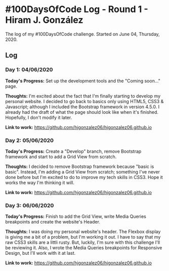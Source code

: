 # #100DaysOfCode Log - Round 1 - Hiram J. González

The log of my #100DaysOfCode challenge. Started on June 04, Thursday, 2020.

## Log

### Day 1: 04/06/2020

**Today's Progress:** Set up the development tools and the "Coming soon..." page.

**Thoughts:** I'm excited about the fact that I'm finally starting to develop my personal website. I decided to go back to basics only using HTML5, CSS3 & Javascript; although I included the Bootstrap framework in version 4.5.0. I already had the draft of what the page should look like when it's finished. Hopefully, I don't modify it later.

**Link to work:** https://github.com/hjgonzalez06/hjgonzalez06.github.io

### Day 2: 05/06/2020

**Today's Progress:**  Create a "Develop" branch, remove Bootstrap framework and start to add a Grid View from scratch.

**Thoughts:** I decided to remove Bootstrap framework because "basic is basic". Instead, I'm adding a Grid View from scratch; something I've never done before but I'm excited to do to improve my tech skills in CSS3. Hope it works the way I'm thinking it will.

**Link to work:** https://github.com/hjgonzalez06/hjgonzalez06.github.io

### Day 3: 06/06/2020

**Today's Progress:**  Finish to add the Grid View, write Media Queries breakpoints and create the website's Header.

**Thoughts:** I was doing my personal website's header. The Flexbox display is giving me a bit of a problem, but I'm working it out. I have to say that my raw CSS3 skills are a littli rusty. But, luckily, I'm sure with this challenge I'll be reviewing it. Also, I wrote the Media Queries breakpoints for Responsive Design, but I'll work with it at last.

**Link to work:** https://github.com/hjgonzalez06/hjgonzalez06.github.io
